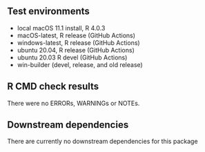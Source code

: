 
## Test environments

* local macOS 11.1 install, R 4.0.3
* macOS-latest, R release (GitHub Actions)
* windows-latest, R release (GitHub Actions)
* ubuntu 20.04, R release (GitHub Actions)
* ubuntu 20.03 R devel (GitHub Actions)
* win-builder (devel, release, and old release)

## R CMD check results
There were no ERRORs,  WARNINGs or NOTEs.

## Downstream dependencies
There are currently no downstream dependencies for this package

